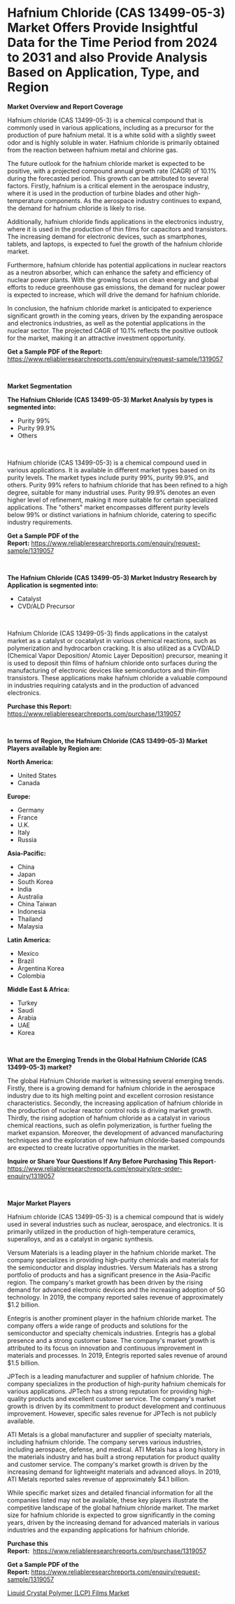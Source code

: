 <p><h1>Hafnium Chloride (CAS 13499-05-3) Market Offers Provide Insightful Data for the Time Period from 2024 to 2031 and also Provide Analysis Based on Application, Type, and Region</h1></p><p><strong>Market Overview and Report Coverage</strong></p>
<p><p>Hafnium chloride (CAS 13499-05-3) is a chemical compound that is commonly used in various applications, including as a precursor for the production of pure hafnium metal. It is a white solid with a slightly sweet odor and is highly soluble in water. Hafnium chloride is primarily obtained from the reaction between hafnium metal and chlorine gas.</p><p>The future outlook for the hafnium chloride market is expected to be positive, with a projected compound annual growth rate (CAGR) of 10.1% during the forecasted period. This growth can be attributed to several factors. Firstly, hafnium is a critical element in the aerospace industry, where it is used in the production of turbine blades and other high-temperature components. As the aerospace industry continues to expand, the demand for hafnium chloride is likely to rise.</p><p>Additionally, hafnium chloride finds applications in the electronics industry, where it is used in the production of thin films for capacitors and transistors. The increasing demand for electronic devices, such as smartphones, tablets, and laptops, is expected to fuel the growth of the hafnium chloride market.</p><p>Furthermore, hafnium chloride has potential applications in nuclear reactors as a neutron absorber, which can enhance the safety and efficiency of nuclear power plants. With the growing focus on clean energy and global efforts to reduce greenhouse gas emissions, the demand for nuclear power is expected to increase, which will drive the demand for hafnium chloride.</p><p>In conclusion, the hafnium chloride market is anticipated to experience significant growth in the coming years, driven by the expanding aerospace and electronics industries, as well as the potential applications in the nuclear sector. The projected CAGR of 10.1% reflects the positive outlook for the market, making it an attractive investment opportunity.</p></p>
<p><strong>Get a Sample PDF of the Report:</strong> <a href="https://www.reliableresearchreports.com/enquiry/request-sample/1319057">https://www.reliableresearchreports.com/enquiry/request-sample/1319057</a></p>
<p>&nbsp;</p>
<p><strong>Market Segmentation</strong></p>
<p><strong>The Hafnium Chloride (CAS 13499-05-3) Market Analysis by types is segmented into:</strong></p>
<p><ul><li>Purity 99%</li><li>Purity 99.9%</li><li>Others</li></ul></p>
<p>&nbsp;</p>
<p><p>Hafnium chloride (CAS 13499-05-3) is a chemical compound used in various applications. It is available in different market types based on its purity levels. The market types include purity 99%, purity 99.9%, and others. Purity 99% refers to hafnium chloride that has been refined to a high degree, suitable for many industrial uses. Purity 99.9% denotes an even higher level of refinement, making it more suitable for certain specialized applications. The "others" market encompasses different purity levels below 99% or distinct variations in hafnium chloride, catering to specific industry requirements.</p></p>
<p><strong>Get a Sample PDF of the Report:</strong>&nbsp;<a href="https://www.reliableresearchreports.com/enquiry/request-sample/1319057">https://www.reliableresearchreports.com/enquiry/request-sample/1319057</a></p>
<p>&nbsp;</p>
<p><strong>The Hafnium Chloride (CAS 13499-05-3) Market Industry Research by Application is segmented into:</strong></p>
<p><ul><li>Catalyst</li><li>CVD/ALD Precursor</li></ul></p>
<p>&nbsp;</p>
<p><p>Hafnium Chloride (CAS 13499-05-3) finds applications in the catalyst market as a catalyst or cocatalyst in various chemical reactions, such as polymerization and hydrocarbon cracking. It is also utilized as a CVD/ALD (Chemical Vapor Deposition/ Atomic Layer Deposition) precursor, meaning it is used to deposit thin films of hafnium chloride onto surfaces during the manufacturing of electronic devices like semiconductors and thin-film transistors. These applications make hafnium chloride a valuable compound in industries requiring catalysts and in the production of advanced electronics.</p></p>
<p><strong>Purchase this Report:</strong>&nbsp; <a href="https://www.reliableresearchreports.com/purchase/1319057">https://www.reliableresearchreports.com/purchase/1319057</a></p>
<p>&nbsp;</p>
<p><strong>In terms of Region, the Hafnium Chloride (CAS 13499-05-3) Market Players available by Region are:</strong></p>
<p>
    <p> <strong> North America: </strong>
        <ul>
            <li>United States</li>
            <li>Canada</li>
        </ul>
        </p> 
    <p> <strong> Europe: </strong>
        <ul>
            <li>Germany</li>
            <li>France</li>
            <li>U.K.</li>
            <li>Italy</li>
            <li>Russia</li>
        </ul>
        </p> 
    <p> <strong> Asia-Pacific: </strong>
        <ul>
            <li>China</li>
            <li>Japan</li>
            <li>South Korea</li>
            <li>India</li>
            <li>Australia</li>
            <li>China Taiwan</li>
            <li>Indonesia</li>
            <li>Thailand</li>
            <li>Malaysia</li>
        </ul>
        </p> 
    <p> <strong> Latin America: </strong>
        <ul>
            <li>Mexico</li>
            <li>Brazil</li>
            <li>Argentina Korea</li>
            <li>Colombia</li>
        </ul>
        </p> 
    <p> <strong> Middle East & Africa: </strong>
        <ul>
            <li>Turkey</li>
            <li>Saudi</li>
            <li>Arabia</li>
            <li>UAE</li>
            <li>Korea</li>
        </ul>
    </p>
    </p>
<p>&nbsp;</p>
<p><strong>What are the Emerging Trends in the Global Hafnium Chloride (CAS 13499-05-3) market?</strong></p>
<p><p>The global Hafnium Chloride market is witnessing several emerging trends. Firstly, there is a growing demand for hafnium chloride in the aerospace industry due to its high melting point and excellent corrosion resistance characteristics. Secondly, the increasing application of hafnium chloride in the production of nuclear reactor control rods is driving market growth. Thirdly, the rising adoption of hafnium chloride as a catalyst in various chemical reactions, such as olefin polymerization, is further fueling the market expansion. Moreover, the development of advanced manufacturing techniques and the exploration of new hafnium chloride-based compounds are expected to create lucrative opportunities in the market.</p></p>
<p><strong>Inquire or Share Your Questions If Any Before Purchasing This Report</strong>- <a href="https://www.reliableresearchreports.com/enquiry/pre-order-enquiry/1319057">https://www.reliableresearchreports.com/enquiry/pre-order-enquiry/1319057</a></p>
<p>&nbsp;</p>
<p><strong>Major Market Players</strong></p>
<p><p>Hafnium chloride (CAS 13499-05-3) is a chemical compound that is widely used in several industries such as nuclear, aerospace, and electronics. It is primarily utilized in the production of high-temperature ceramics, superalloys, and as a catalyst in organic synthesis.</p><p>Versum Materials is a leading player in the hafnium chloride market. The company specializes in providing high-purity chemicals and materials for the semiconductor and display industries. Versum Materials has a strong portfolio of products and has a significant presence in the Asia-Pacific region. The company's market growth has been driven by the rising demand for advanced electronic devices and the increasing adoption of 5G technology. In 2019, the company reported sales revenue of approximately $1.2 billion.</p><p>Entegris is another prominent player in the hafnium chloride market. The company offers a wide range of products and solutions for the semiconductor and specialty chemicals industries. Entegris has a global presence and a strong customer base. The company's market growth is attributed to its focus on innovation and continuous improvement in materials and processes. In 2019, Entegris reported sales revenue of around $1.5 billion.</p><p>JPTech is a leading manufacturer and supplier of hafnium chloride. The company specializes in the production of high-purity hafnium chemicals for various applications. JPTech has a strong reputation for providing high-quality products and excellent customer service. The company's market growth is driven by its commitment to product development and continuous improvement. However, specific sales revenue for JPTech is not publicly available.</p><p>ATI Metals is a global manufacturer and supplier of specialty materials, including hafnium chloride. The company serves various industries, including aerospace, defense, and medical. ATI Metals has a long history in the materials industry and has built a strong reputation for product quality and customer service. The company's market growth is driven by the increasing demand for lightweight materials and advanced alloys. In 2019, ATI Metals reported sales revenue of approximately $4.1 billion.</p><p>While specific market sizes and detailed financial information for all the companies listed may not be available, these key players illustrate the competitive landscape of the global hafnium chloride market. The market size for hafnium chloride is expected to grow significantly in the coming years, driven by the increasing demand for advanced materials in various industries and the expanding applications for hafnium chloride.</p></p>
<p><strong>Purchase this Report:</strong>&nbsp;&nbsp;<a href="https://www.reliableresearchreports.com/purchase/1319057">https://www.reliableresearchreports.com/purchase/1319057</a></p>
<p></p>
<p><strong>Get a Sample PDF of the Report:</strong>&nbsp;<a href="https://www.reliableresearchreports.com/enquiry/request-sample/1319057">https://www.reliableresearchreports.com/enquiry/request-sample/1319057</a></p>
<p><p><a href="https://github.com/RichRobinson5/Market-Research-Report-List-2/blob/main/liquid-crystal-polymer-lcp-films-market.md">Liquid Crystal Polymer (LCP) Films Market</a></p></p>